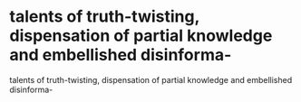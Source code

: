 # talents of truth-twisting, dispensation of partial knowledge and embellished disinforma-

talents of truth-twisting, dispensation of partial knowledge and embellished disinforma-
